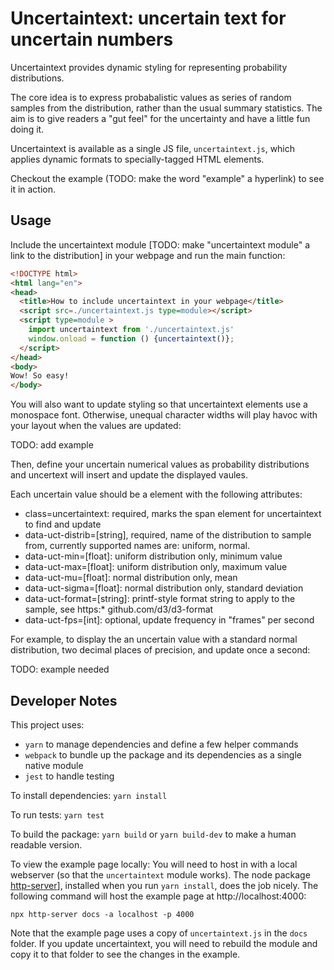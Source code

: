 # Uncertaintext: uncertain text for uncertain numbers

Uncertaintext provides dynamic styling for representing probability distributions.

The core idea is to express probabalistic values as series of random samples
from the distribution, rather than the usual summary statistics. The aim is to
give readers a "gut feel" for the uncertainty and have a little fun doing it.

Uncertaintext is available as a single JS file, `uncertaintext.js`, which applies
dynamic formats to specially-tagged HTML elements. 

Checkout the example (TODO: make the word "example" a hyperlink) to see it in action.

## Usage

Include the uncertaintext module [TODO: make "uncertaintext module" a link to
the distribution] in your webpage and run the main function: 

```html
<!DOCTYPE html>
<html lang="en">
<head>
  <title>How to include uncertaintext in your webpage</title>
  <script src=./uncertaintext.js type=module></script>
  <script type=module >
    import uncertaintext from './uncertaintext.js'
    window.onload = function () {uncertaintext()};
  </script>
</head>
<body>
Wow! So easy!
</body>
```

You will also want to update styling so that uncertaintext elements use a monospace font. Otherwise, 
unequal character widths will play havoc with your layout when the values are updated:

TODO: add example

Then, define your uncertain numerical values as probability distributions and uncertext will insert and
update the displayed vaules. 

Each uncertain value should be a <span> element with the following attributes:
 * class=uncertaintext: required, marks the span element for uncertaintext to find and update
 * data-uct-distrib=[string], required, name of the distribution to sample from, currently supported
     names are: uniform, normal.
 * data-uct-min=[float]: uniform distribution only, minimum value
 * data-uct-max=[float]: uniform distribution only, maximum value
 * data-uct-mu=[float]: normal distribution only, mean
 * data-uct-sigma=[float]: normal distribution only, standard deviation
 * data-uct-format=[string]: printf-style format string to apply to the sample,
     see https:* github.com/d3/d3-format
 * data-uct-fps=[int]: optional, update frequency in "frames" per second

For example, to display the an uncertain value with a standard normal
distribution, two decimal places of precision, and update once a second:

TODO: example needed


## Developer Notes

This project uses:
* `yarn` to manage dependencies and define a few helper commands
* `webpack` to bundle up the package and its dependencies as a single native module 
* `jest` to handle testing

To install dependencies: `yarn install`

To run tests: `yarn test`

To build the package: `yarn build` or `yarn build-dev` to make a human readable version.

To view the example page locally: You will need to host in with a local
webserver (so that the `uncertaintext` module works). The node package
[http-server](https://www.npmjs.com/package/http-server)], installed when you
run `yarn install`, does the job nicely. The following command will host the
example page at http://localhost:4000:

```shell
npx http-server docs -a localhost -p 4000
```

Note that the example page uses a copy of `uncertaintext.js` in the `docs` folder.
If you update uncertaintext, you will need to rebuild the module and copy it to 
that folder to see the changes in the example.



